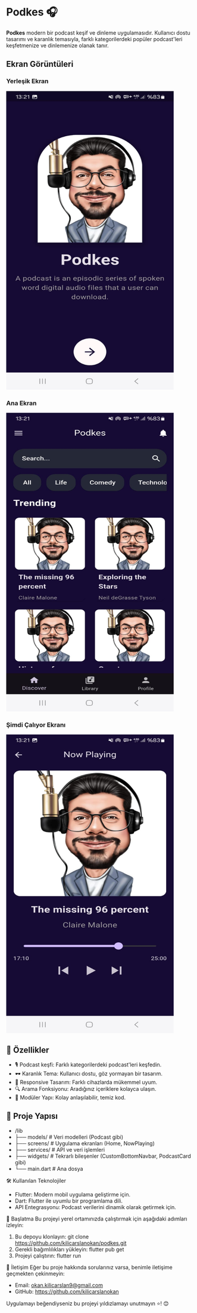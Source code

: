 # Podkes 🎧

**Podkes** modern bir podcast keşif ve dinleme uygulamasıdır. Kullanıcı dostu tasarımı ve karanlık temasıyla, farklı kategorilerdeki popüler podcast'leri keşfetmenize ve dinlemenize olanak tanır.

## Ekran Görüntüleri

### Yerleşik Ekran
<img src="./screenshots/onboarding_screen.jpg" alt="Yerleşik Ekran" width="450" height="800">

### Ana Ekran
<img src="./screenshots/home_screen.jpg" alt="Ana Ekran" width="450" height="800">

### Şimdi Çalıyor Ekranı
<img src="./screenshots/now_playing.jpg" alt="Şimdi Çalıyor" width="450" height="800">

## 🚀 Özellikler

- 🎙️ Podcast keşfi: Farklı kategorilerdeki podcast'leri keşfedin.
- 🕶️ Karanlık Tema: Kullanıcı dostu, göz yormayan bir tasarım.
- 📱 Responsive Tasarım: Farklı cihazlarda mükemmel uyum.
- 🔍 Arama Fonksiyonu: Aradığınız içeriklere kolayca ulaşın.
- 📂 Modüler Yapı: Kolay anlaşılabilir, temiz kod.

## 📂 Proje Yapısı

- /lib
 -  ├── models/          # Veri modelleri (Podcast gibi)
 -  ├── screens/         # Uygulama ekranları (Home, NowPlaying)
 -  ├── services/        # API ve veri işlemleri
 -  ├── widgets/         # Tekrarlı bileşenler (CustomBottomNavbar, PodcastCard gibi)
 -  └── main.dart        # Ana dosya

🛠️ Kullanılan Teknolojiler
- Flutter: Modern mobil uygulama geliştirme için.
- Dart: Flutter ile uyumlu bir programlama dili.
- API Entegrasyonu: Podcast verilerini dinamik olarak getirmek için.

🚀 Başlatma
Bu projeyi yerel ortamınızda çalıştırmak için aşağıdaki adımları izleyin:
1. Bu depoyu klonlayın:
git clone https://github.com/kilicarslanokan/podkes.git
2. Gerekli bağımlılıkları yükleyin:
flutter pub get
3. Projeyi çalıştırın:
flutter run

📧 İletişim
Eğer bu proje hakkında sorularınız varsa, benimle iletişime geçmekten çekinmeyin:

- Email: okan.kilicarslan9@gmail.com
- GitHub: https://github.com/kilicarslanokan

Uygulamayı beğendiyseniz bu projeyi yıldızlamayı unutmayın ⭐! 😊
